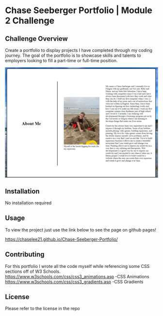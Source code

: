# Chase Seeberger Portfolio | Module 2 Challenge

## Challenge Overview

Create a portfolio to display projects I have completed through my coding journey. The goal of the portfolio is to showcase skills and talents to employers looking to fill a part-time or full-time position.

![Screenshot of about me page on the portfolio](./assets/images/Project-Screenshot.png)

## Installation
No installation required 

## Usage
To view the project just use the link below to see the page on github pages!

https://chaselee21.github.io/Chase-Seeberger-Portfolio/

## Contributing

For this portfolio I wrote all the code myself while referencing some CSS sections off of W3 Schools.
https://www.w3schools.com/css/css3_animations.asp -CSS Animations
https://www.w3schools.com/css/css3_gradients.asp -CSS Gradients

## License

Please refer to the license in the repo
